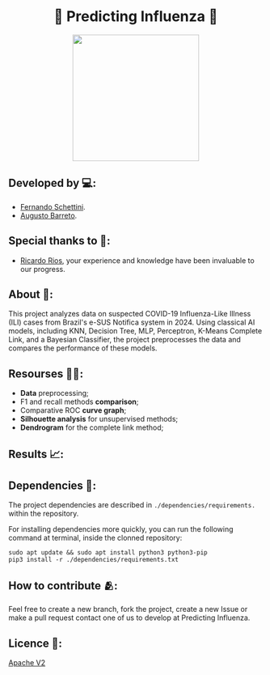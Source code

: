 <h1 align="center">🤒 Predicting Influenza 🤒</h1>

<div align="center">
	<a href="link_for_webite">
	<img height = "250em" src = "https://github.com/user-attachments/assets/63606379-0117-4524-9ba5-4b73c284cb28" />
    </a>
</div>

## Developed by 💻:
- [Fernando Schettini](https://linktr.ee/fernandoschett).
- [Augusto Barreto](https://github.com/augustobarreto).

## Special thanks to 🥰:
- [Ricardo Rios](https://github.com/ricardoarios), your experience and knowledge have been invaluable to our progress.

## About 🤔:
This project analyzes data on suspected COVID-19 Influenza-Like Illness (ILI) cases from Brazil's e-SUS Notifica system in 2024. Using classical AI models, including KNN, Decision Tree, MLP, Perceptron, K-Means Complete Link, and a Bayesian Classifier, the project preprocesses the data and compares the performance of these models.

## Resourses 🧑‍🔬:
- **Data** preprocessing;
- F1 and recall methods **comparison**;
- Comparative ROC **curve graph**;
- **Silhouette analysis** for unsupervised methods;
- **Dendrogram** for the complete link method; 

## Results 📈:

## Dependencies 🚚:

The project dependencies are described in  ```./dependencies/requirements.``` within the repository.

For installing dependencies more quickly, you can run the following command at terminal, inside the clonned repository:

	sudo apt update && sudo apt install python3 python3-pip
    pip3 install -r ./dependencies/requirements.txt
	
## How to contribute 🫂:

Feel free to create a new branch, fork the project, create a new Issue or make a pull request contact one of us to develop at Predicting Influenza.

## Licence 📜:

[Apache V2](https://choosealicense.com/licenses/apache-2.0/)

